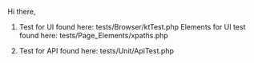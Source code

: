 Hi there,

1) Test for UI found here: tests/Browser/ktTest.php
   Elements for UI test found here: tests/Page_Elements/xpaths.php

2) Test for API found here: tests/Unit/ApiTest.php
